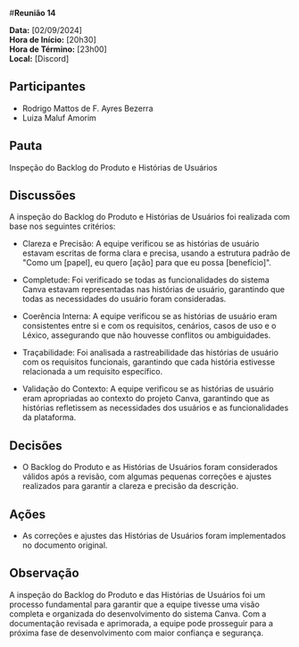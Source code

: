 #__Reunião 14__

**Data:** [02/09/2024]<br />
**Hora de Início:** [20h30]<br />
**Hora de Término:** [23h00]<br />
**Local:** [Discord]<br />

## Participantes

- Rodrigo Mattos de F. Ayres Bezerra
- Luiza Maluf Amorim

## Pauta

Inspeção do Backlog do Produto e Histórias de Usuários

## Discussões

A inspeção do Backlog do Produto e Histórias de Usuários foi realizada com base nos seguintes critérios:

- Clareza e Precisão: A equipe verificou se as histórias de usuário estavam escritas de forma clara e precisa, usando a estrutura padrão de "Como um [papel], eu quero [ação] para que eu possa [benefício]".

- Completude: Foi verificado se todas as funcionalidades do sistema Canva estavam representadas nas histórias de usuário, garantindo que todas as necessidades do usuário foram consideradas.

- Coerência Interna: A equipe verificou se as histórias de usuário eram consistentes entre si e com os requisitos, cenários, casos de uso e o Léxico, assegurando que não houvesse conflitos ou ambiguidades.

- Traçabilidade: Foi analisada a rastreabilidade das histórias de usuário com os requisitos funcionais, garantindo que cada história estivesse relacionada a um requisito específico.

- Validação do Contexto: A equipe verificou se as histórias de usuário eram apropriadas ao contexto do projeto Canva, garantindo que as histórias refletissem as necessidades dos usuários e as funcionalidades da plataforma.

## Decisões

- O Backlog do Produto e as Histórias de Usuários foram considerados válidos após a revisão, com algumas pequenas correções e ajustes realizados para garantir a clareza e precisão da descrição.

## Ações

- As correções e ajustes das Histórias de Usuários foram implementados no documento original.

## Observação

A inspeção do Backlog do Produto e das Histórias de Usuários foi um processo fundamental para garantir que a equipe tivesse uma visão completa e organizada do desenvolvimento do sistema Canva. Com a documentação revisada e aprimorada, a equipe pode prosseguir para a próxima fase de desenvolvimento com maior confiança e segurança.